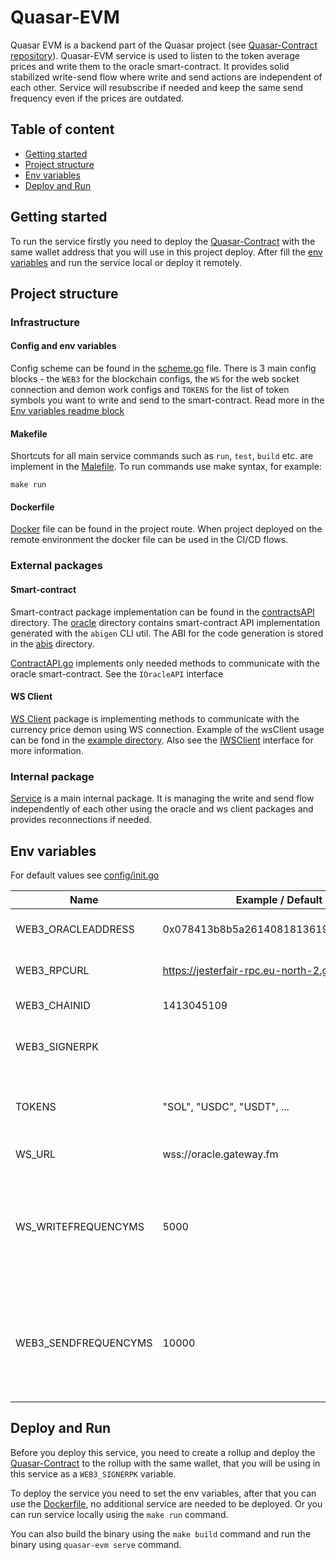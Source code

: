 # Quasar-EVM

Quasar EVM is a backend part of the Quasar project (see
[Quasar-Contract repository](https://github.com/gateway-fm/quasar-contract)). Quasar-EVM service is used to listen
to the token average prices and write them to the oracle smart-contract. It provides solid stabilized write-send flow
where write and send actions are independent of each other. Service will resubscribe if needed and keep the same send
frequency even if the prices are outdated.

## Table of content

- [Getting started](#getting-started)
- [Project structure](#project-structure)
- [Env variables](#env-variables)
- [Deploy and Run](#deploy-and-run)

## Getting started

To run the service firstly you need to deploy the [Quasar-Contract](https://github.com/gateway-fm/quasar-contract) with
the same wallet address that you will use in this project deploy. After fill the [env variables](#env-variables) and
run the service local or deploy it remotely.

## Project structure

### Infrastructure

#### Config and env variables

Config scheme can be found in the [scheme.go](./config/scheme.go) file. There is 3 main config blocks - the `WEB3` for
the blockchain configs, the `WS` for the web socket connection and demon work configs and `TOKENS` for the list of
token symbols you want to write and send to the smart-contract. Read more in the
[Env variables readme block](#env-variables)

#### Makefile

Shortcuts for all main service commands such as `run`, `test`, `build` etc. are implement in the [Malefile](./Makefile).
To run commands use make syntax, for example:

```shell
make run
```

#### Dockerfile

[Docker](./Dockerfile) file can be found in the project route. When project deployed on the remote environment the
docker
file can be used in the CI/CD flows.

### External packages

#### Smart-contract

Smart-contract package implementation can be found in the [contractsAPI](./contractsAPI) directory. The
[oracle](./contractsAPI/oracle) directory contains smart-contract API implementation generated with the `abigen` CLI
util.
The ABI for the code generation is stored in the [abis](./abis) directory.

[ContractAPI.go](./contractsAPI/contractAPI.go) implements only needed methods to communicate with the oracle
smart-contract. See the `IOracleAPI` interface

#### WS Client

[WS Client](./pkg/wsClient) package is implementing methods to communicate with the currency price demon using WS
connection. Example of the wsClient usage can be fond in the [example directory](./pkg/wsClient/example). Also see the
[IWSClient](./pkg/wsClient/client.go) interface for more information.

### Internal package

[Service](./internal/service) is a main internal package. It is managing the write and send flow independently of
each other using the oracle and ws client packages and provides reconnections if needed.

## Env variables

For default values see [config/init.go](./config/init.go)

| Name                 | Example / Default value                      | Description                                                                                    | Default |
|----------------------|----------------------------------------------|------------------------------------------------------------------------------------------------|---------|
| WEB3_ORACLEADDRESS   | 0x078413b8b5a2614081813619c594fE84Ef839535   | Deployed oracle address                                                                        | ❌       |
| WEB3_RPCURL          | https://jesterfair-rpc.eu-north-2.gateway.fm | Rollup RPC-provider URL                                                                        | ❌       |
| WEB3_CHAINID         | 1413045109                                   | Rollup chain ID                                                                                | ❌       |
| WEB3_SIGNERPK        |                                              | Deployed oracle owner wallet private key                                                       | ❌       |
| TOKENS               | "SOL", "USDC", "USDT", ...                   | Tokens data for which will be send to the oracle contract                                      | ✅       |
| WS_URL               | wss://oracle.gateway.fm                      | Demon ws URL                                                                                   | ✅       |
| WS_WRITEFREQUENCYMS  | 5000                                         | Frequancy for write flow in milliseconds. Better to be less or equal to the send flow requancy | ✅       |
| WEB3_SENDFREQUENCYMS | 10000                                        | Frequancy for send flow in milliseconds. Better to be more or equal to the write flow requancy | ✅       |

## Deploy and Run

Before you deploy this service, you need to create a rollup and deploy the 
[Quasar-Contract](https://github.com/gateway-fm/quasar-contract) to the rollup with the same wallet, that you will be
using in this service as a `WEB3_SIGNERPK` variable.

To deploy the service you need to set the env variables, after that you can use the [Dockerfile](./Dockerfile), no 
additional service are needed to be deployed. Or you can run service locally using the `make run` command. 

You can also build the binary using the `make build` command and run the binary using `quasar-evm serve` command.
